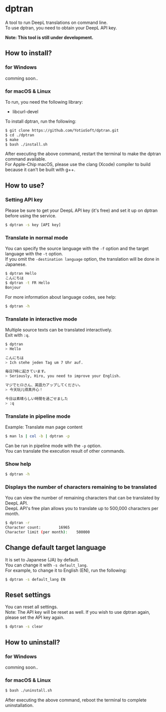 # dptran

A tool to run DeepL translations on command line.  
To use dptran, you need to obtain your DeepL API key.  

**Note: This tool is still under development.**

## How to install?

### for Windows

comming soon..

### for macOS & Linux

To run, you need the following library:  

- libcurl-devel


To install dptran, run the following:

```bash
$ git clone https://github.com/YotioSoft/dptran.git
$ cd ./dptran
$ make
$ bash ./install.sh
```

After executing the above command, restart the terminal to make the dptran command available.  
For Apple-Chip macOS, please use the clang (Xcode) compiler to build because it can't be built with g++.

## How to use?

### Setting API key

Please be sure to get your DeepL API key (it's free) and set it up on dptran before using the service.

```bash
$ dptran -s key [API key]
```

### Translate in normal mode

You can specify the source language with the ``-f`` option and the target language with the ``-t`` option.  
If you omit the ``-destination language`` option, the translation will be done in Japanese. 

```bash
$ dptran Hello
こんにちは
$ dptran -t FR Hello
Bonjour
```


For more information about language codes, see help:  

```bash
$ dptran -h
```

### Translate in interactive mode

Multiple source texts can be translated interactively.  
Exit with ``:q``.

```bash
$ dptran
> Hello

こんにちは
> Ich stehe jeden Tag um 7 Uhr auf.

毎日7時に起きています。
> Seriously, Hiro, you need to improve your English.

マジでヒロさん、英語力アップしてください。
> 今天玩儿得真开心！

今日は素晴らしい時間を過ごせました
> :q
```

### Translate in pipeline mode

Example: Translate man page content  

```bash
$ man ls | col -b | dptran -p
```

Can be run in pipeline mode with the ``-p`` option.  
You can translate the execution result of other commands.

### Show help

```bash
$ dptran -h
```

### Displays the number of characters remaining to be translated

You can view the number of remaining characters that can be translated by DeepL API.  
DeepL API's free plan allows you to translate up to 500,000 characters per month.

```bash
$ dptran -r
Character count:		16965
Character limit (per month):	500000
```

## Change default target language

It is set to Japanese (JA) by default.  
You can change it with ``-s default_lang``.  
For example, to change it to English (EN), run the following:

```bash
$ dptran -s default_lang EN
```

## Reset settings

You can reset all settings.  
Note: The API key will be reset as well. If you wish to use dptran again, please set the API key again.  

```bash
$ dptran -s clear
```



## How to uninstall?

### for Windows

comming soon..

### for macOS & Linux

```bash
$ bash ./uninstall.sh
```

After executing the above command, reboot the terminal to complete uninstallation.

